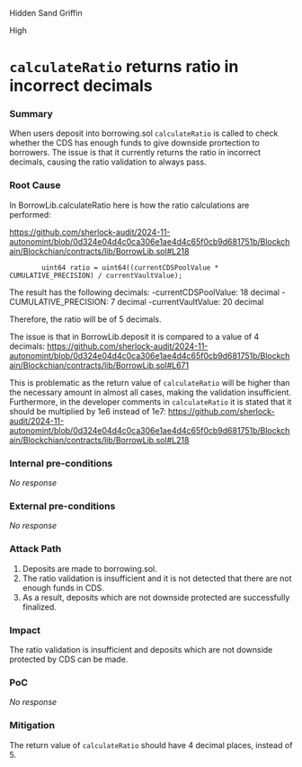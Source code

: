 Hidden Sand Griffin

High

# `calculateRatio` returns ratio in incorrect decimals

### Summary

When users deposit into borrowing.sol `calculateRatio` is called to check whether the CDS has enough funds to give downside prortection to borrowers. The issue is that it currently returns the ratio in incorrect decimals, causing the ratio validation to always pass.

### Root Cause

In BorrowLib.calculateRatio here is how the ratio calculations are performed:

https://github.com/sherlock-audit/2024-11-autonomint/blob/0d324e04d4c0ca306e1ae4d4c65f0cb9d681751b/Blockchain/Blockchian/contracts/lib/BorrowLib.sol#L218
```solidity
        uint64 ratio = uint64((currentCDSPoolValue * CUMULATIVE_PRECISION) / currentVaultValue);
```

The result has the following decimals:
-currentCDSPoolValue: 18 decimal
-CUMULATIVE_PRECISION: 7 decimal
-currentVaultValue: 20 decimal

Therefore, the ratio will be of 5 decimals.

The issue is that in BorrowLib.deposit it is compared to a value of 4 decimals:
https://github.com/sherlock-audit/2024-11-autonomint/blob/0d324e04d4c0ca306e1ae4d4c65f0cb9d681751b/Blockchain/Blockchian/contracts/lib/BorrowLib.sol#L671

This is problematic as the return value of `calculateRatio` will be higher than the necessary amount in almost all cases, making the validation insufficient. Furthermore, in the developer comments in `calculateRatio` it is stated that it should be multiplied by 1e6 instead of 1e7:
https://github.com/sherlock-audit/2024-11-autonomint/blob/0d324e04d4c0ca306e1ae4d4c65f0cb9d681751b/Blockchain/Blockchian/contracts/lib/BorrowLib.sol#L218

### Internal pre-conditions

_No response_

### External pre-conditions

_No response_

### Attack Path

1. Deposits are made to borrowing.sol.
2. The ratio validation is insufficient and it is not detected that there are not enough funds in CDS.
3. As a result, deposits which are not downside protected are successfully finalized.

### Impact

The ratio validation is insufficient and deposits which are not downside protected by CDS can be made.

### PoC

_No response_

### Mitigation

The return value of `calculateRatio` should have 4 decimal places, instead of 5.